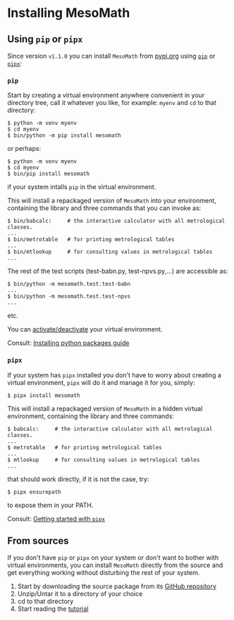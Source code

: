 # Installing MesoMath

## Using `pip` or `pipx`

Since version `v1.1.0` you can install `MesoMath` from [pypi.org](https://pypi.org/project/mesomath/) using [`pip`](https://pypi.org/project/pip/) or [`pipx`](https://pipx.pypa.io/stable/):

### `pip`

Start by creating a virtual environment anywhere convenient in your directory tree, call it whatever you like, for example: `myenv` and `cd` to that directory:

    $ python -m venv myenv
    $ cd myenv
    $ bin/python -m pip install mesomath

or perhaps:

    $ python -m venv myenv
    $ cd myenv
    $ bin/pip install mesomath

if your system intalls `pip` in the virtual environment.

This will install a repackaged version of `MesoMath` into your environment, containing the library and three commands that you can invoke as:



    $ bin/babcalc:     # the interactive calculator with all metrological classes.
    ...
    $ bin/metrotable   # for printing metrological tables
    ...
    $ bin/mtlookup     # for consulting values in metrological tables
    ...

The rest of the test scripts (test-babn.py, test-npvs.py,...) are accessible as:

    $ bin/python -m mesomath.test.test-babn
    ...
    $ bin/python -m mesomath.test.test-npvs
    ...

etc.

You can [activate/deactivate](https://docs.python.org/3/tutorial/venv.html) your virtual environment.

Consult: [Installing python packages guide](https://packaging.python.org/en/latest/tutorials/installing-packages/)

### `pipx`

If your system has `pipx` installed you don't have to worry about creating a virtual environment, `pipx` will do it and manage it for you, simply:

    $ pipx install mesomath


This will install a repackaged version of `MesoMath` in a hidden virtual environment, containing the library and three commands:

    $ babcalc:     # the interactive calculator with all metrological classes.
    ...
    $ metrotable   # for printing metrological tables
    ...
    $ mtlookup     # for consulting values in metrological tables
    ...

that should work directly, if it is not the case, try:

    $ pipx ensurepath

to expose them in your PATH.

Consult: [Getting started with `pipx`](https://pipx.pypa.io/stable/getting-started/)


## From sources

If you don't have `pip` or `pipx` on your system or don't want to bother with virtual environments, you can install `MesoMath` directly from the source and get everything working without disturbing the rest of your system. 

 1. Start by downloading the source package from its [GitHub repository](https://github.com/jccsvq/mesomath/releases/tag/v1.1.0)
 2. Unzip/Untar it to a directory of your choice
 3. cd to that directory
 4. Start reading the [tutorial](https://mesomath.readthedocs.io/tutorial.html#installation)